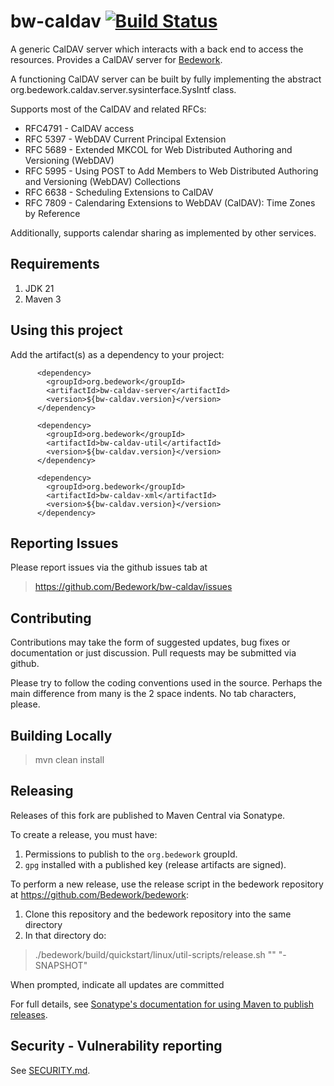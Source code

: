 # bw-caldav [![Build Status](https://travis-ci.org/Bedework/bw-caldav.svg)](https://travis-ci.org/Bedework/bw-caldav)

A generic CalDAV server which interacts with a back end to access the
resources. Provides a CalDAV server for
[Bedework](https://www.apereo.org/projects/bedework).

A functioning CalDAV server can be built by fully implementing the abstract
org.bedework.caldav.server.sysinterface.SysIntf class.

Supports most of the CalDAV and related RFCs:

* RFC4791 - CalDAV access
* RFC 5397 - WebDAV Current Principal Extension
* RFC 5689 - Extended MKCOL for Web Distributed Authoring and Versioning (WebDAV)
* RFC 5995 - Using POST to Add Members to Web Distributed Authoring and Versioning (WebDAV) Collections
* RFC 6638 - Scheduling Extensions to CalDAV
* RFC 7809 - Calendaring Extensions to WebDAV (CalDAV): Time Zones by Reference

Additionally, supports calendar sharing as implemented by other services.

## Requirements
1. JDK 21
2. Maven 3

## Using this project
Add the artifact(s) as a dependency to your project:
```
      <dependency>
        <groupId>org.bedework</groupId>
        <artifactId>bw-caldav-server</artifactId>
        <version>${bw-caldav.version}</version>
      </dependency>

      <dependency>
        <groupId>org.bedework</groupId>
        <artifactId>bw-caldav-util</artifactId>
        <version>${bw-caldav.version}</version>
      </dependency>

      <dependency>
        <groupId>org.bedework</groupId>
        <artifactId>bw-caldav-xml</artifactId>
        <version>${bw-caldav.version}</version>
      </dependency>
```

## Reporting Issues
Please report issues via the github issues tab at 
> https://github.com/Bedework/bw-caldav/issues 

## Contributing
Contributions may take the form of suggested updates, bug fixes or documentation or just discussion. Pull requests may be submitted via github.

Please try to follow the coding conventions used in the source. Perhaps the main difference from many is the 2 space indents. No tab characters, please.

## Building Locally

> mvn clean install

## Releasing

Releases of this fork are published to Maven Central via Sonatype.

To create a release, you must have:

1. Permissions to publish to the `org.bedework` groupId.
2. `gpg` installed with a published key (release artifacts are signed).

To perform a new release, use the release script in the bedework repository at https://github.com/Bedework/bedework:

1. Clone this repository and the bedework repository into the same directory
2. In that directory do:

> ./bedework/build/quickstart/linux/util-scripts/release.sh <module-name> "<release-version>" "<new-version>-SNAPSHOT"

When prompted, indicate all updates are committed

For full details, see [Sonatype's documentation for using Maven to publish releases](http://central.sonatype.org/pages/apache-maven.html).

## Security - Vulnerability reporting
See [SECURITY.md](SECURITY.md).

